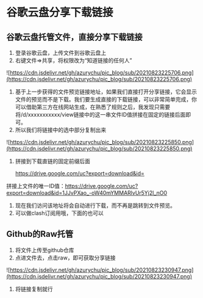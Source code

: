 # 谷歌云盘分享下载链接

## 谷歌云盘托管文件，直接分享下载链接

1. 登录谷歌云盘，上传文件到谷歌云盘上
2. 右键文件⇒共享，将权限改为“知道链接的任何人”

![https://cdn.jsdelivr.net/gh/azurychu/pic_blog/sub/20210823225706.png](https://cdn.jsdelivr.net/gh/azurychu/pic_blog/sub/20210823225706.png)

1. 基于上一步获得的文件预览链接地址，如果我们直接打开分享链接，它会显示文件的预览而不是下载。我们要生成直接的下载链接，可以非常简单完成，你可以借助第三方在线网站生成，在熟悉了规则之后，我发现只需要将/d/xxxxxxxxxxx/view链接中的这一串文件ID值拼接在固定的链接后面即可。
2. 所以我们将链接中的选中部分复制出来

![https://cdn.jsdelivr.net/gh/azurychu/pic_blog/sub/20210823225850.png](https://cdn.jsdelivr.net/gh/azurychu/pic_blog/sub/20210823225850.png)

1. 拼接到下载直链的固定前缀后面  

    https://drive.google.com/uc?export=download&id=

拼接上文件的唯一ID值：https://drive.google.com/uc?export=download&id=1JJvPXao_-oW40mYMMARlvUr5Yj2l_nO0

1. 现在我们访问该地址将会自动进行下载，而不再是跳转到文件预览。
2. 可以做clash订阅用哦，下面的也可以

## Github的Raw托管

1. 将文件上传至github仓库
2. 点进文件去，点击raw，即可获取分享链接

![https://cdn.jsdelivr.net/gh/azurychu/pic_blog/sub/20210823230947.png](https://cdn.jsdelivr.net/gh/azurychu/pic_blog/sub/20210823230947.png)

1. 将链接复制就行